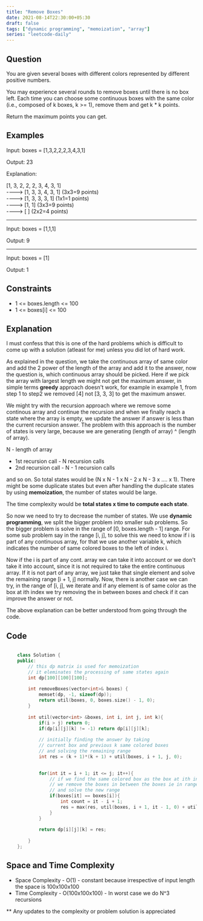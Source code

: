 ```yaml
---
title: "Remove Boxes"
date: 2021-08-14T22:30:00+05:30
draft: false 
tags: ["dynamic programming", "memoization", "array"]
series: "leetcode-daily" 
---
```


## Question

You are given several boxes with different colors represented by different positive numbers.

You may experience several rounds to remove boxes until there is no box left. Each time you can choose some continuous boxes with the same color (i.e., composed of k boxes, k >= 1), remove them and get k * k points.

Return the maximum points you can get.

## Examples

Input: boxes = [1,3,2,2,2,3,4,3,1]

Output: 23

Explanation:

[1, 3, 2, 2, 2, 3, 4, 3, 1] <br/>
----> [1, 3, 3, 4, 3, 1] (3x3=9 points)<br/> 
----> [1, 3, 3, 3, 1] (1x1=1 points)<br/> 
----> [1, 1] (3x3=9 points)<br/> 
----> [ ] (2x2=4 points)

<hr />

Input: boxes = [1,1,1]

Output: 9

<hr />

Input: boxes = [1]

Output: 1

## Constraints

* 1 <= boxes.length <= 100
* 1 <= boxes[i] <= 100

## Explanation

I must confess that this is one of the hard problems which is difficult to come up with a solution (atleast for me) unless you did lot of hard work. 

As explained in the question, we take the continuous array of same color and add the 2 power of the length of the array and add it to the answer, now the question is, which continuous array should be picked. Here if we pick the array with largest length we might not get the maximum answer, in simple terms __greedy__ approach doesn't work, for example in example 1, from step 1 to step2 we removed [4] not [3, 3, 3] to get the maximum answer. 

We might try with the recursion approach where we remove some continous array and continue the recursion and when we finally reach a state where the array is empty, we update the answer if answer is less than the current recursion answer. The problem with this approach is the number of states is very large, because we are generating (length of array) ^ (length of array).

N - length of array

* 1st recursion call - N recursion calls
* 2nd recursion call - N - 1 recursion calls

and so on. So total states would be (N x N - 1 x N - 2 x N - 3 x .... x 1). There might be some duplicate states but even after handling the duplicate states by using __memoization__, the number of states would be large.

The time complexity would be __total states x time to compute each state__. 

So now we need to try to decrease the number of states. We use __dynamic programming__, we split the bigger problem into smaller sub problems. So the bigger problem is solve in the range of [0, boxes.length - 1] range. For some sub problem say in the range [i, j], to solve this we need to know if i is part of any continuous array, for that we use another variable k, which indicates the number of same colored boxes to the left of index i. 

Now if the i is part of any cont. array we can take it into account or we don't take it into account, since it is not required to take the entire continuous array. If it is not part of any array, we just take that single element and solve the remaining range [i + 1, j] normally. Now, there is another case we can try, in the range of [i, j], we iterate and if any element is of same color as the box at ith index we try removing the in between boxes and check if it can improve the answer or not.  

The above explanation can be better understood from going through the code.

## Code

```cpp

	class Solution {
	public:
		// this dp matrix is used for memoization
		// it eleminates the processing of same states again
		int dp[100][100][100];
		
		int removeBoxes(vector<int>& boxes) {
			memset(dp, -1, sizeof(dp));
			return util(boxes, 0, boxes.size() - 1, 0);
		}
		
		int util(vector<int> &boxes, int i, int j, int k){
			if(i > j) return 0;
			if(dp[i][j][k] != -1) return dp[i][j][k];
			
			// initially finding the answer by taking 
			// current box and previous k same colored boxes 
			// and solving the remaining range
			int res = (k + 1)*(k + 1) + util(boxes, i + 1, j, 0);
			

			for(int it = i + 1; it <= j; it++){
				// if we find the same colored box as the box at ith index
				// we remove the boxes in between the boxes ie in range [i + 1, it - 1] 
				// and solve the new range
				if(boxes[it] == boxes[i]){
					int count = it - i + 1;
					res = max(res, util(boxes, i + 1, it - 1, 0) + util(boxes, it, j, k + 1));
				}
			}
			
			return dp[i][j][k] = res;
			
		}
	};

```

## Space and Time Complexity

* Space Complexity - O(1) - constant because irrespective of input length the space is 100x100x100
* Time Complexity - O(100x100x100) - In worst case we do N^3 recursions 

** Any updates to the complexity or problem solution is appreciated